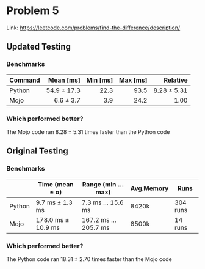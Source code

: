 # Problem 5

Link: https://leetcode.com/problems/find-the-difference/description/

## Updated Testing

### Benchmarks

| Command | Mean [ms] | Min [ms] | Max [ms] | Relative |
|:---|---:|---:|---:|---:|
| Python | 54.9 ± 17.3 | 22.3 | 93.5 | 8.28 ± 5.31 |
| Mojo | 6.6 ± 3.7 | 3.9 | 24.2 | 1.00 |

### Which performed better?

The Mojo code ran 8.28 ± 5.31 times faster than the Python code

## Original Testing

### Benchmarks

|  | Time (mean ± σ) | Range  (min … max) | Avg.Memory | Runs |
| --- | --- | --- | --- | --- |
| Python | 9.7 ms ± 1.3 ms | 7.3 ms … 15.6 ms | 8420k | 304 runs |
| Mojo | 178.0 ms ± 10.9 ms | 167.2 ms … 205.7 ms  | 8500k | 14 runs |

### Which performed better?

The Python code ran 18.31 ± 2.70 times faster than the Mojo code
